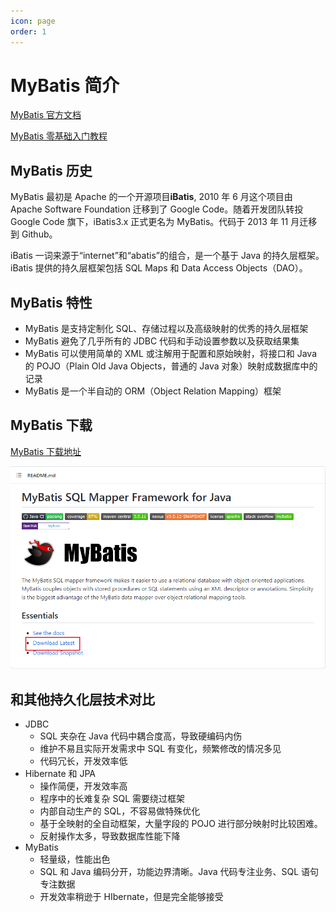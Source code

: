 ```yaml
---
icon: page
order: 1
---
```

# MyBatis 简介

[MyBatis 官方文档](https://mybatis.org/mybatis-3/)

[MyBatis 零基础入门教程](https://www.bilibili.com/video/BV1VP4y1c7j7?p=1&vd_source=65e8ed62ff65aeec2427f9b6c8523b9b)

## MyBatis 历史

MyBatis 最初是 Apache 的一个开源项目**iBatis**, 2010 年 6 月这个项目由 Apache Software Foundation 迁移到了 Google Code。随着开发团队转投 Google Code 旗下，iBatis3.x 正式更名为 MyBatis。代码于 2013 年 11 月迁移到 Github。

iBatis 一词来源于“internet”和“abatis”的组合，是一个基于 Java 的持久层框架。iBatis 提供的持久层框架包括 SQL Maps 和 Data Access Objects（DAO）。

## MyBatis 特性

- MyBatis 是支持定制化 SQL、存储过程以及高级映射的优秀的持久层框架
- MyBatis 避免了几乎所有的 JDBC 代码和手动设置参数以及获取结果集
- MyBatis 可以使用简单的 XML 或注解用于配置和原始映射，将接口和 Java 的 POJO（Plain Old Java Objects，普通的 Java 对象）映射成数据库中的记录
- MyBatis 是一个半自动的 ORM（Object Relation Mapping）框架

## MyBatis 下载

[MyBatis 下载地址](https://github.com/mybatis/mybatis-3)

![image-20230410105224552](./assets/image-20230410105224552.png)

## 和其他持久化层技术对比

- JDBC
  - SQL 夹杂在 Java 代码中耦合度高，导致硬编码内伤
  - 维护不易且实际开发需求中 SQL 有变化，频繁修改的情况多见
  - 代码冗长，开发效率低
- Hibernate 和 JPA
  - 操作简便，开发效率高
  - 程序中的长难复杂 SQL 需要绕过框架
  - 内部自动生产的 SQL，不容易做特殊优化
  - 基于全映射的全自动框架，大量字段的 POJO 进行部分映射时比较困难。
  - 反射操作太多，导致数据库性能下降
- MyBatis
  - 轻量级，性能出色
  - SQL 和 Java 编码分开，功能边界清晰。Java 代码专注业务、SQL 语句专注数据
  - 开发效率稍逊于 HIbernate，但是完全能够接受
